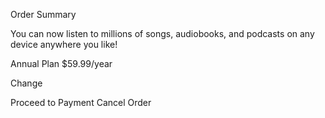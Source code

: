 Order Summary

You can now listen to millions of songs, audiobooks, and podcasts on any
device anywhere you like!

Annual Plan
$59.99/year

Change

Proceed to Payment
Cancel Order